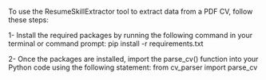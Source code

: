 To use the ResumeSkillExtractor tool to extract data from a PDF CV, follow these steps:

1- Install the required packages by running the following command in your terminal or command prompt: 
pip install -r requirements.txt

2- Once the packages are installed, import the parse_cv() function into your Python code using the following statement: 
from cv_parser import parse_cv

